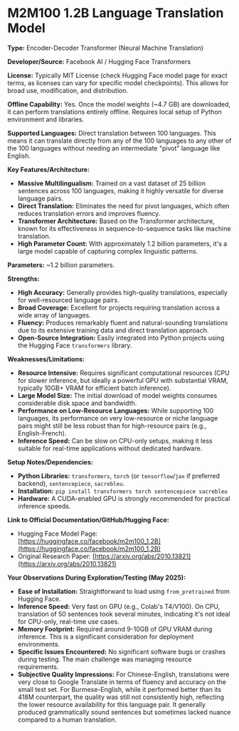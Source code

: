 # M2M100 1.2B Language Translation Model

**Type:** Encoder-Decoder Transformer (Neural Machine Translation)

**Developer/Source:** Facebook AI / Hugging Face Transformers

**License:** Typically MIT License (check Hugging Face model page for exact terms, as licenses can vary for specific model checkpoints). This allows for broad use, modification, and distribution.

**Offline Capability:** Yes. Once the model weights (~4.7 GB) are downloaded, it can perform translations entirely offline. Requires local setup of Python environment and libraries.

**Supported Languages:** Direct translation between 100 languages. This means it can translate directly from any of the 100 languages to any other of the 100 languages without needing an intermediate "pivot" language like English.

**Key Features/Architecture:**
* **Massive Multilingualism:** Trained on a vast dataset of 25 billion sentences across 100 languages, making it highly versatile for diverse language pairs.
* **Direct Translation:** Eliminates the need for pivot languages, which often reduces translation errors and improves fluency.
* **Transformer Architecture:** Based on the Transformer architecture, known for its effectiveness in sequence-to-sequence tasks like machine translation.
* **High Parameter Count:** With approximately 1.2 billion parameters, it's a large model capable of capturing complex linguistic patterns.

**Parameters:** ~1.2 billion parameters.

**Strengths:**
* **High Accuracy:** Generally provides high-quality translations, especially for well-resourced language pairs.
* **Broad Coverage:** Excellent for projects requiring translation across a wide array of languages.
* **Fluency:** Produces remarkably fluent and natural-sounding translations due to its extensive training data and direct translation approach.
* **Open-Source Integration:** Easily integrated into Python projects using the Hugging Face `transformers` library.

**Weaknesses/Limitations:**
* **Resource Intensive:** Requires significant computational resources (CPU for slower inference, but ideally a powerful GPU with substantial VRAM, typically 10GB+ VRAM for efficient batch inference).
* **Large Model Size:** The initial download of model weights consumes considerable disk space and bandwidth.
* **Performance on Low-Resource Languages:** While supporting 100 languages, its performance on very low-resource or niche language pairs might still be less robust than for high-resource pairs (e.g., English-French).
* **Inference Speed:** Can be slow on CPU-only setups, making it less suitable for real-time applications without dedicated hardware.

**Setup Notes/Dependencies:**
* **Python Libraries:** `transformers`, `torch` (or `tensorflow`/`jax` if preferred backend), `sentencepiece`, `sacrebleu`.
* **Installation:** `pip install transformers torch sentencepiece sacrebleu`
* **Hardware:** A CUDA-enabled GPU is strongly recommended for practical inference speeds.

**Link to Official Documentation/GitHub/Hugging Face:**
* Hugging Face Model Page: [https://huggingface.co/facebook/m2m100_1.2B](https://huggingface.co/facebook/m2m100_1.2B)
* Original Research Paper: [https://arxiv.org/abs/2010.13821](https://arxiv.org/abs/2010.13821)

**Your Observations During Exploration/Testing (May 2025):**
* **Ease of Installation:** Straightforward to load using `from_pretrained` from Hugging Face.
* **Inference Speed:** Very fast on GPU (e.g., Colab's T4/V100). On CPU, translation of 50 sentences took several minutes, indicating it's not ideal for CPU-only, real-time use cases.
* **Memory Footprint:** Required around 9-10GB of GPU VRAM during inference. This is a significant consideration for deployment environments.
* **Specific Issues Encountered:** No significant software bugs or crashes during testing. The main challenge was managing resource requirements.
* **Subjective Quality Impressions:** For Chinese-English, translations were very close to Google Translate in terms of fluency and accuracy on the small test set. For Burmese-English, while it performed better than its 418M counterpart, the quality was still not consistently high, reflecting the lower resource availability for this language pair. It generally produced grammatically sound sentences but sometimes lacked nuance compared to a human translation.